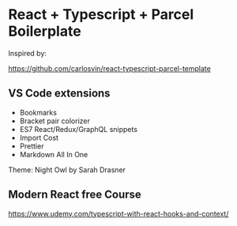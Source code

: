 # React + Typescript + Parcel Boilerplate

Inspired by:

https://github.com/carlosvin/react-typescript-parcel-template


## VS Code extensions

- Bookmarks
- Bracket pair colorizer
- ES7 React/Redux/GraphQL snippets
- Import Cost
- Prettier
- Markdown All In One

Theme: Night Owl by Sarah Drasner

## Modern React free Course

https://www.udemy.com/typescript-with-react-hooks-and-context/
